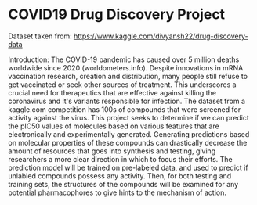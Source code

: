 # COVID19 Drug Discovery Project
Dataset taken from: https://www.kaggle.com/divyansh22/drug-discovery-data

Introduction: The COVID-19 pandemic has caused over 5 million deaths worldwide since 2020 (worldometers.info). Despite innovations in mRNA vaccination research, creation and distribution, many people still refuse to get vaccinated or seek other sources of treatment. This underscores a crucial need for therapeutics that are effective against killing the coronavirus and it's variants responsible for infection. The dataset from a kaggle.com competition has 100s of compounds that were screened for activity against the virus. This project seeks to determine if we can predict the pIC50 values of molecules based on various features that are electronically and experimentally generated. Generating predictions based on molecular properties of these compounds can drastically decrease the amount of resources that goes into synthesis and testing, giving researchers a more clear direction in which to focus their efforts. The prediction model will be trained on pre-labeled data, and used to predict if unlabled compounds possess any activity. Then, for both testing and training sets, the structures of the compounds will be examined for any potential pharmacophores to give hints to the mechanism of action.

